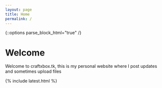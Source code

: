 ```yaml
---
layout: page
title: Home
permalink: /
---
```

{::options parse_block_html="true" /}
<div class="left">

<h1 id="welcome">Welcome</h1>

Welcome to craftxbox.tk, this is my personal website where I post updates and sometimes upload files

</div>

{% include latest.html %}